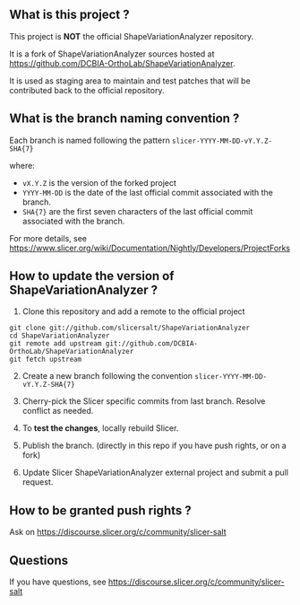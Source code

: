 What is this project ?
----------------------

This project is **NOT** the official ShapeVariationAnalyzer repository.

It is a fork of ShapeVariationAnalyzer sources hosted at https://github.com/DCBIA-OrthoLab/ShapeVariationAnalyzer.

It is used as staging area to maintain and test patches that will be contributed back to the
official repository.


What is the branch naming convention ?
--------------------------------------

Each branch is named following the pattern `slicer-YYYY-MM-DD-vY.Y.Z-SHA{7}`

where:

* `vX.Y.Z` is the version of the forked project
* `YYYY-MM-DD` is the date of the last official commit associated with the branch.
* `SHA{7}` are the first seven characters of the last official commit associated with the branch.

For more details, see https://www.slicer.org/wiki/Documentation/Nightly/Developers/ProjectForks


How to update the version of ShapeVariationAnalyzer ?
-----------------------------------------------------

1. Clone this repository and add a remote to the official project

```
git clone git://github.com/slicersalt/ShapeVariationAnalyzer
cd ShapeVariationAnalyzer
git remote add upstream git://github.com/DCBIA-OrthoLab/ShapeVariationAnalyzer
git fetch upstream
```

2. Create a new branch following the convention `slicer-YYYY-MM-DD-vY.Y.Z-SHA{7}`

3. Cherry-pick the Slicer specific commits from last branch. Resolve conflict as needed.

4. To **test the changes**, locally rebuild Slicer.

5. Publish the branch. (directly in this repo if you have push rights, or on a fork)

6. Update Slicer ShapeVariationAnalyzer external project and submit a pull request.


How to be granted push rights ?
-------------------------------

Ask on https://discourse.slicer.org/c/community/slicer-salt


Questions
---------

If you have questions, see https://discourse.slicer.org/c/community/slicer-salt

